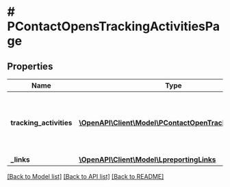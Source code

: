 # # PContactOpensTrackingActivitiesPage

## Properties

Name | Type | Description | Notes
------------ | ------------- | ------------- | -------------
**tracking_activities** | [**\OpenAPI\Client\Model\PContactOpenTrackingActivity[]**](PContactOpenTrackingActivity.md) | The list of landing page contact opens tracking activities. |
**_links** | [**\OpenAPI\Client\Model\LpreportingLinks**](LpreportingLinks.md) |  |

[[Back to Model list]](../../README.md#models) [[Back to API list]](../../README.md#endpoints) [[Back to README]](../../README.md)
